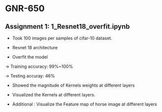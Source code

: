 # GNR-650

## Assignment 1:  1_Resnet18_overfit.ipynb

- Took 100 images per samples of cifar-10 dataset.

- Resnet 18 architecture

- Overfit the model

-> Training accuracy: 99%~100%

-> Testing accuray: 46%

- Showed the magnitude of Kernels weights at different layers

- Visualized the Kernels at different layers.

- Additional : Visualize the Feature map of horse image at different layers

